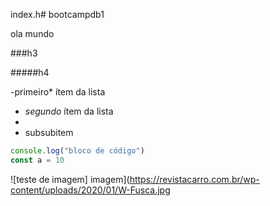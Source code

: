 index.h# bootcampdb1

 ola mundo 
 
 ###h3
 
 #####h4
 
 -primeiro* ítem da lista
 - *segundo* ítem da lista
 -  
 - subsubitem

```js
console.log("bloco de código")
const a = 10
```



![teste de imagem] imagem](https://revistacarro.com.br/wp-content/uploads/2020/01/W-Fusca.jpg

